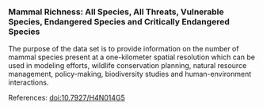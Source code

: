 ### Mammal Richness: All Species, All Threats, Vulnerable Species, Endangered Species and Critically Endangered Species
The purpose of the data set is to provide information on the number of mammal species present at a one-kilometer spatial resolution which can be used in modeling efforts, wildlife conservation planning, natural resource management, policy-making, biodiversity studies and human-environment interactions.

References: [doi:10.7927/H4N014G5](https://doi.org/10.7927/H4N014G5)
